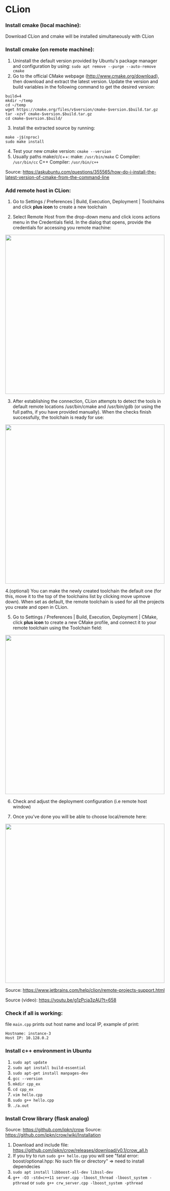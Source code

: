 # CLion

### Install cmake (local machine):
Download CLion and cmake will be installed simultaneously with CLion

### Install cmake (on remote machine):
1. Uninstall the default version provided by Ubuntu's package manager and configuration by using:
```sudo apt remove --purge --auto-remove cmake```
2. Go to the official CMake webpage (http://www.cmake.org/download), then download and extract the latest version. Update the version and build variables in the following command to get the desired version:
```version=3.15
build=4
mkdir ~/temp
cd ~/temp
wget https://cmake.org/files/v$version/cmake-$version.$build.tar.gz
tar -xzvf cmake-$version.$build.tar.gz
cd cmake-$version.$build/
```
3. Install the extracted source by running:
```./bootstrap
make -j$(nproc)
sudo make install
```
4. Test your new cmake version:
```cmake --version```
5. Usually paths make/c/c++:
make: ```/usr/bin/make```
C Compiler: ```/usr/bin/cc```
C++ Compiler: ```/usr/bin/c++```


Source: https://askubuntu.com/questions/355565/how-do-i-install-the-latest-version-of-cmake-from-the-command-line

### Add remote host in CLion:
1. Go to Settings / Preferences | Build, Execution, Deployment | Toolchains and click **plus icon** to create a new toolchain

2. Select Remote Host from the drop-down menu and click icons actions menu in the Credentials field. In the dialog that opens, provide the credentials for accessing you remote machine:
<img src="https://www.jetbrains.com/help/img/idea/2019.2/cl_remote_toolchaincredentials.png" width="500"/>

3. After establishing the connection, CLion attempts to detect the tools in default remote locations /usr/bin/cmake and /usr/bin/gdb (or using the full paths, if you have provided manually). When the checks finish successfully, the toolchain is ready for use:
<img src="https://www.jetbrains.com/help/img/idea/2019.2/cl_remote_toolchainsuccess.png" width="500"/>

4.(optional) You can make the newly created toolchain the default one (for this, move it to the top of the toolchains list by clicking move upmove down). When set as default, the remote toolchain is used for all the projects you create and open in CLion.

5. Go to Settings / Preferences | Build, Execution, Deployment | CMake, click **plus icon** to create a new CMake profile, and connect it to your remote toolchain using the Toolchain field:
<img src="https://www.jetbrains.com/help/img/idea/2019.2/cl_remote_cmakeprofile.png" width="500"/>

6. Check and adjust the deployment configuration (i.e remote host window)

7. Once you've done you will be able to choose local/remote here:
<img src="https://picua.org/images/2019/10/09/d669d34e3f62bdb7d4e82f9672e07821.png" width="500"/>


Source: https://www.jetbrains.com/help/clion/remote-projects-support.html

Source (video): https://youtu.be/g1zPcja3zAU?t=658

### Check if all is working:

file ```main.cpp``` prints out host name and local IP, example of print:
```
Hostname: instance-3
Host IP: 10.128.0.2
```

### Install c++ environment in Ubuntu 
1. `sudo apt update`
2. `sudo apt install build-essential`
3. `sudo apt-get install manpages-dev`
4. `gcc --version`
5. `mkdir cpp_ex`
6. `cd cpp_ex`
7. `vim hello.cpp`
8. `sudo g++ hello.cpp`
9. `./a.out`

### Install Crow library (flask analog)
Source: https://github.com/ipkn/crow
Source: https://github.com/ipkn/crow/wiki/Installation
1. Download and include file: https://github.com/ipkn/crow/releases/download/v0.1/crow_all.h
2. If you try to run `sudo g++ hello.cpp` you will see "fatal error: boost/optional.hpp: No such file or directory" => need to install dependecies
3. `sudo apt install libboost-all-dev libssl-dev`
4. `g++ -O3 -std=c++11 server.cpp -lboost_thread -lboost_system -pthread`
or `sudo g++ crw_server.cpp -lboost_system -pthread`
